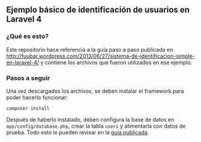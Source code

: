 ## Ejemplo básico de identificación de usuarios en Laravel 4

### ¿Qué es esto?

Este repositorio hace referencia a la guía paso a paso publicada en 
http://fuubar.wordpress.com/2013/06/27/sistema-de-identificacion-simple-en-laravel-4/ 
y contiene los archivos que fueron utilizados en ese ejemplo.

### Pasos a seguir

Una vez descargados los archivos, se deben instalar el framework para poder hacerlo funcionar:

    composer install
    
Después de haberlo instalado, deben configura la base de datos en `app/config/database.php`, crear la tabla `users`
y alimentarla con datos de prueba. Todo esto lo pueden revisar en la 
[guía publicada](http://fuubar.wordpress.com/2013/06/27/sistema-de-identificacion-simple-en-laravel-4/).
